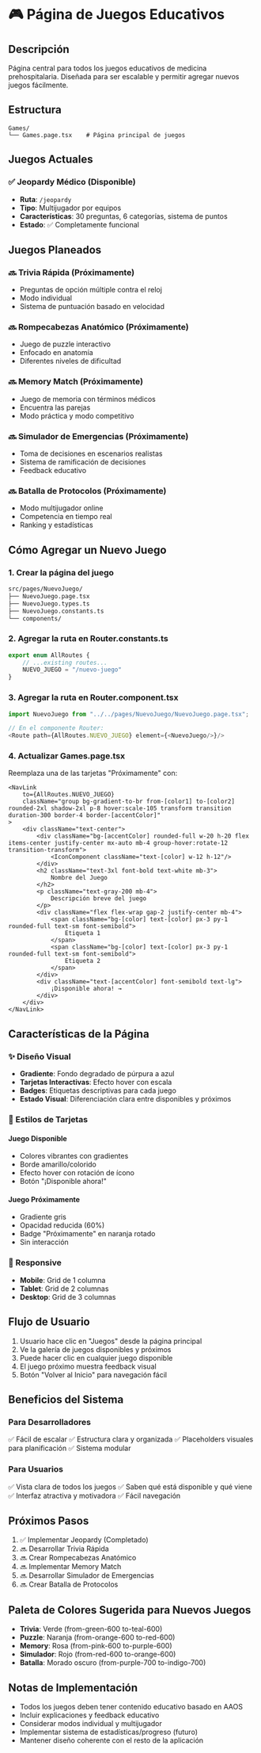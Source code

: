 # 🎮 Página de Juegos Educativos

## Descripción

Página central para todos los juegos educativos de medicina prehospitalaria. Diseñada para ser escalable y permitir agregar nuevos juegos fácilmente.

## Estructura

```
Games/
└── Games.page.tsx    # Página principal de juegos
```

## Juegos Actuales

### ✅ Jeopardy Médico (Disponible)
- **Ruta**: `/jeopardy`
- **Tipo**: Multijugador por equipos
- **Características**: 30 preguntas, 6 categorías, sistema de puntos
- **Estado**: ✅ Completamente funcional

## Juegos Planeados

### 🔜 Trivia Rápida (Próximamente)
- Preguntas de opción múltiple contra el reloj
- Modo individual
- Sistema de puntuación basado en velocidad

### 🔜 Rompecabezas Anatómico (Próximamente)
- Juego de puzzle interactivo
- Enfocado en anatomía
- Diferentes niveles de dificultad

### 🔜 Memory Match (Próximamente)
- Juego de memoria con términos médicos
- Encuentra las parejas
- Modo práctica y modo competitivo

### 🔜 Simulador de Emergencias (Próximamente)
- Toma de decisiones en escenarios realistas
- Sistema de ramificación de decisiones
- Feedback educativo

### 🔜 Batalla de Protocolos (Próximamente)
- Modo multijugador online
- Competencia en tiempo real
- Ranking y estadísticas

## Cómo Agregar un Nuevo Juego

### 1. Crear la página del juego

```bash
src/pages/NuevoJuego/
├── NuevoJuego.page.tsx
├── NuevoJuego.types.ts
├── NuevoJuego.constants.ts
└── components/
```

### 2. Agregar la ruta en Router.constants.ts

```typescript
export enum AllRoutes {
    // ...existing routes...
    NUEVO_JUEGO = "/nuevo-juego"
}
```

### 3. Agregar la ruta en Router.component.tsx

```typescript
import NuevoJuego from "../../pages/NuevoJuego/NuevoJuego.page.tsx";

// En el componente Router:
<Route path={AllRoutes.NUEVO_JUEGO} element={<NuevoJuego/>}/>
```

### 4. Actualizar Games.page.tsx

Reemplaza una de las tarjetas "Próximamente" con:

```tsx
<NavLink 
    to={AllRoutes.NUEVO_JUEGO}
    className="group bg-gradient-to-br from-[color1] to-[color2] rounded-2xl shadow-2xl p-8 hover:scale-105 transform transition duration-300 border-4 border-[accentColor]"
>
    <div className="text-center">
        <div className="bg-[accentColor] rounded-full w-20 h-20 flex items-center justify-center mx-auto mb-4 group-hover:rotate-12 transition-transform">
            <IconComponent className="text-[color] w-12 h-12"/>
        </div>
        <h2 className="text-3xl font-bold text-white mb-3">
            Nombre del Juego
        </h2>
        <p className="text-gray-200 mb-4">
            Descripción breve del juego
        </p>
        <div className="flex flex-wrap gap-2 justify-center mb-4">
            <span className="bg-[color] text-[color] px-3 py-1 rounded-full text-sm font-semibold">
                Etiqueta 1
            </span>
            <span className="bg-[color] text-[color] px-3 py-1 rounded-full text-sm font-semibold">
                Etiqueta 2
            </span>
        </div>
        <div className="text-[accentColor] font-semibold text-lg">
            ¡Disponible ahora! →
        </div>
    </div>
</NavLink>
```

## Características de la Página

### ✨ Diseño Visual
- **Gradiente**: Fondo degradado de púrpura a azul
- **Tarjetas Interactivas**: Efecto hover con escala
- **Badges**: Etiquetas descriptivas para cada juego
- **Estado Visual**: Diferenciación clara entre disponibles y próximos

### 🎨 Estilos de Tarjetas

#### Juego Disponible
- Colores vibrantes con gradientes
- Borde amarillo/colorido
- Efecto hover con rotación de ícono
- Botón "¡Disponible ahora!"

#### Juego Próximamente
- Gradiente gris
- Opacidad reducida (60%)
- Badge "Próximamente" en naranja rotado
- Sin interacción

### 📱 Responsive
- **Mobile**: Grid de 1 columna
- **Tablet**: Grid de 2 columnas
- **Desktop**: Grid de 3 columnas

## Flujo de Usuario

1. Usuario hace clic en "Juegos" desde la página principal
2. Ve la galería de juegos disponibles y próximos
3. Puede hacer clic en cualquier juego disponible
4. El juego próximo muestra feedback visual
5. Botón "Volver al Inicio" para navegación fácil

## Beneficios del Sistema

### Para Desarrolladores
✅ Fácil de escalar
✅ Estructura clara y organizada
✅ Placeholders visuales para planificación
✅ Sistema modular

### Para Usuarios
✅ Vista clara de todos los juegos
✅ Saben qué está disponible y qué viene
✅ Interfaz atractiva y motivadora
✅ Fácil navegación

## Próximos Pasos

1. ✅ Implementar Jeopardy (Completado)
2. 🔜 Desarrollar Trivia Rápida
3. 🔜 Crear Rompecabezas Anatómico
4. 🔜 Implementar Memory Match
5. 🔜 Desarrollar Simulador de Emergencias
6. 🔜 Crear Batalla de Protocolos

## Paleta de Colores Sugerida para Nuevos Juegos

- **Trivia**: Verde (from-green-600 to-teal-600)
- **Puzzle**: Naranja (from-orange-600 to-red-600)
- **Memory**: Rosa (from-pink-600 to-purple-600)
- **Simulador**: Rojo (from-red-600 to-orange-600)
- **Batalla**: Morado oscuro (from-purple-700 to-indigo-700)

## Notas de Implementación

- Todos los juegos deben tener contenido educativo basado en AAOS
- Incluir explicaciones y feedback educativo
- Considerar modos individual y multijugador
- Implementar sistema de estadísticas/progreso (futuro)
- Mantener diseño coherente con el resto de la aplicación

